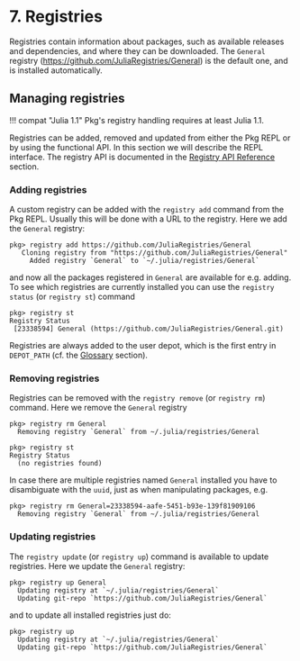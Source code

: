 # **7.** Registries

Registries contain information about packages, such as
available releases and dependencies, and where they can be downloaded.
The `General` registry (https://github.com/JuliaRegistries/General)
is the default one, and is installed automatically.

## Managing registries

!!! compat "Julia 1.1"
    Pkg's registry handling requires at least Julia 1.1.

Registries can be added, removed and updated from either the Pkg REPL
or by using the functional API. In this section we will describe the
REPL interface. The registry API is documented in
the [Registry API Reference](@ref) section.

### Adding registries

A custom registry can be added with the `registry add` command
from the Pkg REPL. Usually this will be done with a URL to the
registry. Here we add the `General` registry:

```julia-repl
pkg> registry add https://github.com/JuliaRegistries/General
   Cloning registry from "https://github.com/JuliaRegistries/General"
     Added registry `General` to `~/.julia/registries/General`
```

and now all the packages registered in `General` are available for e.g. adding.
To see which registries are currently installed you can use the `registry status`
(or `registry st`) command

```julia-repl
pkg> registry st
Registry Status
 [23338594] General (https://github.com/JuliaRegistries/General.git)
```

Registries are always added to the user depot, which is the first entry in `DEPOT_PATH` (cf. the [Glossary](@ref) section).

### Removing registries

Registries can be removed with the `registry remove` (or `registry rm`) command.
Here we remove the `General` registry

```julia-repl
pkg> registry rm General
  Removing registry `General` from ~/.julia/registries/General

pkg> registry st
Registry Status
  (no registries found)
```

In case there are multiple registries named `General` installed you have to
disambiguate with the `uuid`, just as when manipulating packages, e.g.

```julia-repl
pkg> registry rm General=23338594-aafe-5451-b93e-139f81909106
  Removing registry `General` from ~/.julia/registries/General
```

### Updating registries

The `registry update` (or `registry up`) command is available to update registries.
Here we update the `General` registry:

```julia-repl
pkg> registry up General
  Updating registry at `~/.julia/registries/General`
  Updating git-repo `https://github.com/JuliaRegistries/General`
```

and to update all installed registries just do:

```julia-repl
pkg> registry up
  Updating registry at `~/.julia/registries/General`
  Updating git-repo `https://github.com/JuliaRegistries/General`
```
